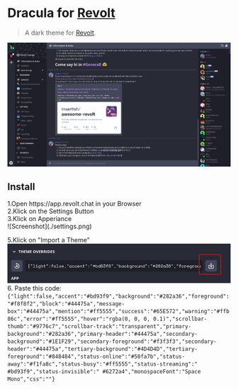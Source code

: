# Dracula for [Revolt](https://revolt.chat)

> A dark theme for [Revolt](https://revolt.chat).

![Screenshot](./screenshot.png)

## Install

<p>1.Open https://app.revolt.chat in your Browser<br>
2.Klick on the Settings Button<br>
3.Klick on Apperiance<br>
![Screenshot](./settings.png)<br>

5.Klick on "Import a Theme"<br>
![Screenshot](./importtheme.png)<br>
6. Paste this code:<br>
`{"light":false,"accent":"#bd93f9","background":"#282a36","foreground":"#f8f8f2","block":"#44475a","message-box":"#44475a","mention":"#ff5555","success":"#65E572","warning":"#ffb86c","error":"#ff5555","hover":"rgba(0, 0, 0, 0.1)","scrollbar-thumb":"#9776c7","scrollbar-track":"transparent","primary-background":"#282a36","primary-header":"#44475a","secondary-background":"#1E1F29","secondary-foreground":"#f3f3f3","secondary-header":"#44475a","tertiary-background":"#4D4D4D","tertiary-foreground":"#848484","status-online":"#50fa7b","status-away":"#f1fa8c","status-busy":"#ff5555","status-streaming":" #bd93f9","status-invisible":" #6272a4","monospaceFont":"Space Mono","css":""}`</p>
